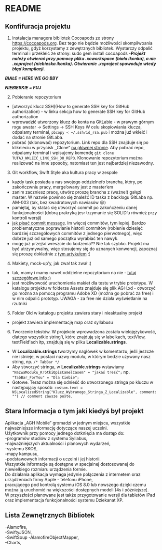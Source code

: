 # README #

## Konfifuracja projektu ##
1. Instalacja managera bibliotek Cocoapods ze strony https://cocoapods.org. Bez tego nie będzie możliwości skompilwoania projektu, gdyż korzystamy z zewętrznych bibliotek.
Wystarczy odpalić terminal i przekleić ze strony: sudo gem install cocoapods
-***Projekt należy otwierać przy pomocy pliku .xcworkspace (biała ikonka), a nie .xcproject (niebieska ikonka).
Otwieranie .xcproject spowoduje wtedy błąd kompilacji.***

***BIAŁE = HERE WE GO BBY***

***NIEBIESKIE = FUJ***  

2. Pobieranie repozytorium
- [utworzyć klucz SSH](How to generate SSH key for GitHub authorization) - w linku sekcja how to generate SSH key for GitHub authorization
- wprowadzić utworzony klucz do konta na GitLabie - w prawym górnym rogu awatar -> Settings -> SSH Keys 
W celu skopiowiania klucza, odpalamy terminal, `pbcopy < ~/.ssh/id_rsa.pub` i można juź wkleić i dodać na stronie GitLaba.
- pobrać (sklonować) repozytorium. Link repo dla SSH znajduje się po kliknieciu w przycisk ,,Clone” [na głównej stronie](https://gitlab.com/FilipKaminski/AGH_Mobile ). 
Aby pobrać repo, odpalamy terminal i wpisujemy komendę `git clone TUTAJ_WKLEIĆ_LINK_SSH_DO_REPO`. Klonowanie repozytorium można realizować na inne sposoby, natomiast ten jest najbardziej niezawodny.

3. Git workflow, Swift Style aka kultura pracy w zespole
- każdy task posiada u nas swojego oddzielnefo brancha, który, po zakończwniu pracy, merge’owany jest z master’em
- zanim zaczniesz pracę, utwórz proszę brancha z (ważne!) gałęzi master. W nazwie powinno się znaleźć ID taska z backlogu GitLaba np. AM-003 (tak, bez kwadratowych nawiasów 😃)
- pamiętaj, by statać się utworzyć commit po zakończeniu danej funkcjonalności (dobrą prakryką jesr trzymanie się SOLID’u również przy kontroli wersji)
- [jak pisać commit message](https://chris.beams.io/posts/git-commit/). Im więcej commitów, tym lepiej. Bardzo problematyczne poprawianie historii commitów (robienie dziesięć bardziej szczegółowych commitów z jednego pierwotnego), więc dobrze już od samego początku wyrabiać ten nawyk.
- mogę już przejść wreszcie do kodzenia?? Nie tak szybko. Projekt ma być utrzymywalny, więc stosujemy się do uznanych konwencji, zapoznaj się proszę dokladnie z [tym artykułem](https://github.com/raywenderlich/swift-style-guide?fbclid=iwar1taxqg-pzhty9d6mdowln0glvwkcduz799nnh6j33ktlr7lpyqkxmprfs) :)

4. Makiety, mock-up’y, jak zwał tak zwał :)
- tak, mamy i mamy nawet oddzielne repozytorium na nie - [tutaj szczegółowe info :)](https://www.mackn.agh.edu.pl/2019/04/10/zeplin-cos-ala-git-ale-do-makiet/)
- jest możliwowość uruchomienia makiet dla testu w trybie prototypu. W katalogu projektu w folderze Assets znajduje się plik AGH.xd - otworzyć go można za pomocą programu Adobe XD (można go pobrać za free) i w nim odpalić prototyp. UWAGA - za free nie działa wyświetlanie na rzutniki

5. Folder Old w katalogu projektu zawiera stary i nieaktualny projekt 
 - projekt zawiera implementację map oraz syllabusu

6. Tworzenie tekstów.
W projekcie wprowadzona została wielojęzykowość, dlatego wszystkie string'i, które znajdują się w labelkach, textView, textField'ach itp, znajdują się w pliku **Localizable.strings**.
-  W **Localizable.strings** tworzymy nagłówek w komentarzu, jeśli jeszcze nie istnieje, w postaci nazwy modułu, w którym bedzie używany nasz string, np. `/* TabBar */`
-  Aby stworzyć stringa, w **Localizable.strings** wstawiamy `"NazwaModułu_KrótkiOpisCamelCasem" = "jakaś treść";` np. `"TabBar_ForYou" = "Dla Ciebie";`
-  Gotowe. Teraz można się odnieść do utworzonego stringa po kluczu w następujący sposób: 
`cośtam.text = NSLocalizedString("Klucz_Wybranego_Stringa_Z_Localizable", comment: "") // comment zawsze puste. `
## Stara Informacja o tym jaki kiedyś był projekt

Aplikacja „AGH Mobile” gromadzi w jednym miejscu, wszystkie najważniejsze informację dotyczące naszej uczelni.  
Użytkownik przy pomocy jednego dotknięcia ma dostęp do:  
-programów studiów z systemu Syllabus,  
-najważniejszych aktualności i planowych wydarzeń,  
-systemu SKOS,  
-mapy kampusu,  
-podstawowych informacji o uczelni i jej historii.  
Wszystkie informacje są dostępne w specjalnej dostosowanej do niewielkiego rozmiaru urządzenia formie.   
Do działania aplikacja wymaga jedynie połączenia z internetem oraz urządzeniach firmy Apple - telefonu iPhone,  
pracującego pod kontrolą systemu iOS 8.0 lub nowszego dzięki czemu można ją uruchomić na większości dostępnych modeli (4s i późniejsze).   
W przyszłości planowane jest także przygotowanie wersji dla tabletów iPad oraz implementacja funkcjonalności systemu Dziekanat XP.  



## Lista Zewnętrznych Bibliotek ##
-Alamofire,  
-SwiftyJSON,  
-SwiftSoup
-AlamofireObjectMapper,  
-Charts,  
